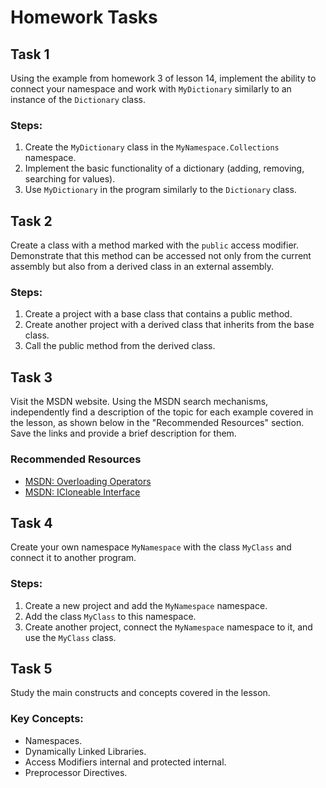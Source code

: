 # Homework Tasks

## Task 1

Using the example from homework 3 of lesson 14, implement the ability to connect your namespace and work with `MyDictionary` similarly to an instance of the `Dictionary` class.

### Steps:

1. Create the `MyDictionary` class in the `MyNamespace.Collections` namespace.
2. Implement the basic functionality of a dictionary (adding, removing, searching for values).
3. Use `MyDictionary` in the program similarly to the `Dictionary` class.

## Task 2

Create a class with a method marked with the `public` access modifier. Demonstrate that this method can be accessed not only from the current assembly but also from a derived class in an external assembly.

### Steps:

1. Create a project with a base class that contains a public method.
2. Create another project with a derived class that inherits from the base class.
3. Call the public method from the derived class.

## Task 3

Visit the MSDN website. Using the MSDN search mechanisms, independently find a description of the topic for each example covered in the lesson, as shown below in the "Recommended Resources" section. Save the links and provide a brief description for them.

### Recommended Resources

- [MSDN: Overloading Operators](https://docs.microsoft.com/en-us/dotnet/csharp/programming-guide/statements-expressions-operators/operator-overloading)
- [MSDN: ICloneable Interface](https://docs.microsoft.com/en-us/dotnet/api/system.icloneable)

## Task 4

Create your own namespace `MyNamespace` with the class `MyClass` and connect it to another program.

### Steps:

1. Create a new project and add the `MyNamespace` namespace.
2. Add the class `MyClass` to this namespace.
3. Create another project, connect the `MyNamespace` namespace to it, and use the `MyClass` class.

## Task 5

Study the main constructs and concepts covered in the lesson.

### Key Concepts:

- Namespaces.
- Dynamically Linked Libraries.
- Access Modifiers internal and protected internal.
- Preprocessor Directives.
